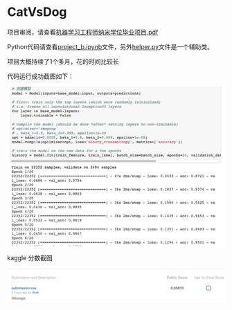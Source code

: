 # CatVsDog

项目审阅，请查看[机器学习工程师纳米学位毕业项目.pdf](https://github.com/boybeak/CatVsDog/blob/master/%E6%9C%BA%E5%99%A8%E5%AD%A6%E4%B9%A0%E5%B7%A5%E7%A8%8B%E5%B8%88%E7%BA%B3%E7%B1%B3%E5%AD%A6%E4%BD%8D%E6%AF%95%E4%B8%9A%E9%A1%B9%E7%9B%AE.pdf)

Python代码请查看[project_b.ipynb](https://github.com/boybeak/CatVsDog/blob/master/project_b.ipynb)文件，另外[helper.py](https://github.com/boybeak/CatVsDog/blob/master/helper.py)文件是一个辅助类。

项目大概持续了1个多月，花的时间比较长

代码运行成功截图如下：

![success](https://github.com/boybeak/CatVsDog/blob/master/images/run_success.jpg)

kaggle 分数截图

![score](https://github.com/boybeak/CatVsDog/blob/master/images/score_cap.jpg)